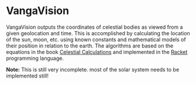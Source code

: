 # VangaVision
 VangaVision outputs the coordinates of celestial bodies as viewed from a given geolocation and time. This is accomplished by calculating the location of the sun, moon, etc. using known constants and mathematical models of their position in relation to the earth. The algorithms are based on the equations in the book [Celestial Calculations](https://mitpress.mit.edu/books/celestial-calculations) and implemented in the [Racket](https://racket-lang.org/) programming language.
 
 **Note:** This is still very incomplete. most of the solar system needs to be implemented still!
